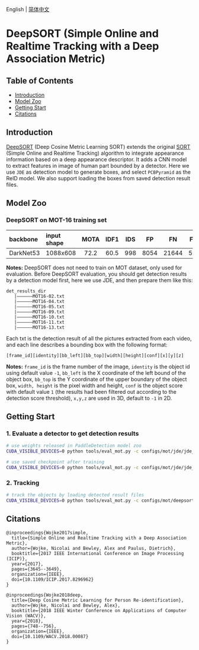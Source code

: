 English | [简体中文](README_cn.md)

# DeepSORT (Simple Online and Realtime Tracking with a Deep Association Metric)

## Table of Contents
- [Introduction](#Introduction)
- [Model Zoo](#Model_Zoo)
- [Getting Start](#Getting_Start)
- [Citations](#Citations)

## Introduction
[DeepSORT](https://arxiv.org/abs/1812.00442) (Deep Cosine Metric Learning SORT) extends the original [SORT](https://arxiv.org/abs/1703.07402) (Simple Online and Realtime Tracking) algorithm to integrate appearance information based on a deep appearance descriptor. It adds a CNN model to extract features in image of human part bounded by a detector. Here we use `JDE` as detection model to generate boxes, and select `PCBPyramid` as the ReID model. We also support loading the boxes from saved detection result files.

## Model Zoo

### DeepSORT on MOT-16 training set

| backbone  | input shape | MOTA | IDF1 |  IDS  |   FP  |   FN  |   FPS  | Detector | ReID | config |
| :---------| :------- | :----: | :----: | :--: | :----: | :---: | :---: |:-------: | :---: | :---: |
| DarkNet53 | 1088x608 |  72.2  |  60.5  | 998  |  8054  | 21644 |  5.07 |[JDE](https://paddledet.bj.bcebos.com/models/mot/jde_darknet53_30e_1088x608.pdparams)| [ReID](https://paddledet.bj.bcebos.com/models/mot/deepsort_pcb_pyramid_r101.pdparams)|[config](https://github.com/PaddlePaddle/PaddleDetection/tree/develop/configs/mot/deepsort/deepsort_pcb_pyramid_r101.yml) |

**Notes:**
 DeepSORT does not need to train on MOT dataset, only used for evaluation. Before DeepSORT evaluation, you should get detection results by a detection model first, here we use JDE, and then prepare them like this:
```
det_results_dir
   |——————MOT16-02.txt
   |——————MOT16-04.txt
   |——————MOT16-05.txt
   |——————MOT16-09.txt
   |——————MOT16-10.txt
   |——————MOT16-11.txt
   |——————MOT16-13.txt
```
Each txt is the detection result of all the pictures extracted from each video, and each line describes a bounding box with the following format:
```
[frame_id][identity][bb_left][bb_top][width][height][conf][x][y][z]
```
**Notes:**
`frame_id` is the frame number of the image, `identity` is the object id using default value `-1`, `bb_left` is the X coordinate of the left bound of the object box, `bb_top` is the Y coordinate of the upper boundary of the object box, `width, height` is the pixel width and height, `conf` is the object score with default value `1` (the results had been filtered out according to the detection score threshold), `x,y,z` are used in 3D, default to `-1` in 2D.

## Getting Start

### 1. Evaluate a detector to get detection results

```bash
# use weights released in PaddleDetection model zoo
CUDA_VISIBLE_DEVICES=0 python tools/eval_mot.py -c configs/mot/jde/jde_darknet53_30e_1088x608_track.yml -o metric=MOT weights=https://paddledet.bj.bcebos.com/models/mot/jde_darknet53_30e_1088x608.pdparams

# use saved checkpoint after training
CUDA_VISIBLE_DEVICES=0 python tools/eval_mot.py -c configs/mot/jde/jde_darknet53_30e_1088x608_track.yml -o metric=MOT weights=output/jde_darknet53_30e_1088x608/model_final
```

### 2. Tracking

```bash
# track the objects by loading detected result files
CUDA_VISIBLE_DEVICES=0 python tools/eval_mot.py -c configs/mot/deepsort/deepsort_pcb_pyramid_r101.yml --det_results_dir {your detection results}
```

## Citations
```
@inproceedings{Wojke2017simple,
  title={Simple Online and Realtime Tracking with a Deep Association Metric},
  author={Wojke, Nicolai and Bewley, Alex and Paulus, Dietrich},
  booktitle={2017 IEEE International Conference on Image Processing (ICIP)},
  year={2017},
  pages={3645--3649},
  organization={IEEE},
  doi={10.1109/ICIP.2017.8296962}
}

@inproceedings{Wojke2018deep,
  title={Deep Cosine Metric Learning for Person Re-identification},
  author={Wojke, Nicolai and Bewley, Alex},
  booktitle={2018 IEEE Winter Conference on Applications of Computer Vision (WACV)},
  year={2018},
  pages={748--756},
  organization={IEEE},
  doi={10.1109/WACV.2018.00087}
}
```
